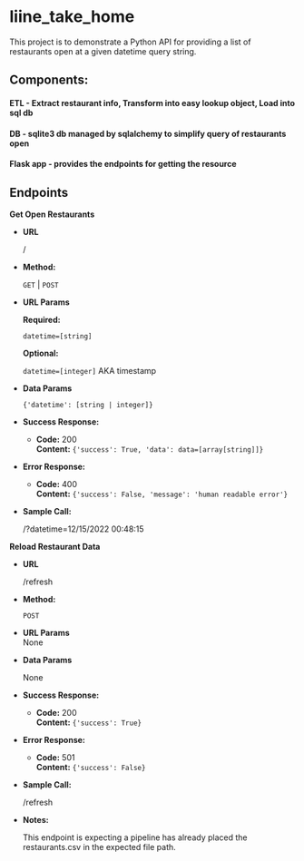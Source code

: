 # liine_take_home

This project is to demonstrate a Python API for providing a list of restaurants
open at a given datetime query string.

## Components:
#### ETL - Extract restaurant info, Transform into easy lookup object, Load into sql db
#### DB - sqlite3 db managed by sqlalchemy to simplify query of restaurants open
#### Flask app - provides the endpoints for getting the resource

**Endpoints**
----
**Get Open Restaurants**
* **URL**

  /

* **Method:**

  `GET` | `POST`
  
*  **URL Params**

   **Required:**
 
   `datetime=[string]`

   **Optional:**
 
   `datetime=[integer]` AKA timestamp

* **Data Params**

  `{'datetime': [string | integer]}`

* **Success Response:**

  * **Code:** 200 <br />
    **Content:** `{'success': True, 'data': data=[array[string]]}`
 
* **Error Response:**

  * **Code:** 400 <br />
    **Content:** `{'success': False, 'message': 'human readable error'}`
  

* **Sample Call:**

  /?datetime=12/15/2022 00:48:15


**Reload Restaurant Data**
* **URL**

  /refresh

* **Method:**

  `POST`
  
*  **URL Params**<br />
    None

* **Data Params**

  None

* **Success Response:**

  * **Code:** 200 <br />
    **Content:** `{'success': True}`
 
* **Error Response:**

  * **Code:** 501 <br />
    **Content:** `{'success': False}`
  

* **Sample Call:**

  /refresh

* **Notes:**

    This endpoint is expecting a pipeline has already placed the restaurants.csv in the expected file path.




